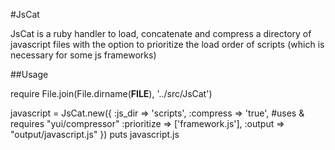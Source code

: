 #JsCat

JsCat is a ruby handler to load, concatenate and compress a directory of javascript files with the option to prioritize the load order of scripts (which is necessary for some js frameworks)

##Usage

require File.join(File.dirname(__FILE__), '../src/JsCat')

javascript = JsCat.new({
  :js_dir => 'scripts',
  :compress => 'true', #uses & requires "yui/compressor"
  :prioritize => ['framework.js'],
  :output => "output/javascript.js"
})
puts javascript.js